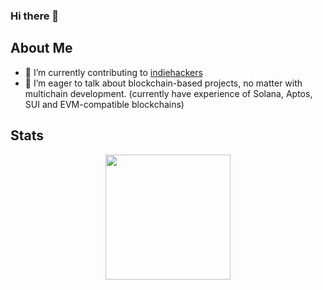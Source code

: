 ### Hi there 👋

<h2> About Me </h2>
  
- 🌱 I’m currently contributing to [indiehackers](https://www.indiehackers.com/)
- 👯 I’m eager to talk about blockchain-based projects, no matter with multichain development. (currently have experience of Solana, Aptos, SUI and EVM-compatible blockchains)
<h2 > Stats </h2>
<p align = 'center'>
  <img align="center" height="200px" src="https://streak-stats.demolab.com/?user=systemis&theme=chartreuse&hide_border=true" />
</p>
